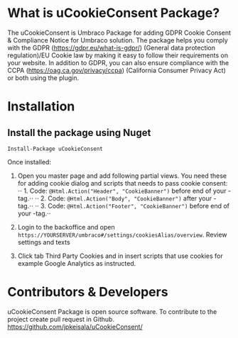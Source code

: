 # What is uCookieConsent Package?
The uCookieConsent is Umbraco Package for adding GDPR Cookie Consent & Compliance Notice for Umbraco solution. The package helps you comply with the GDPR (https://gdpr.eu/what-is-gdpr/) (General data protection regulation)/EU Cookie law by making it easy to follow their requirements on your website. In addition to GDPR, you can also ensure compliance with the CCPA (https://oag.ca.gov/privacy/ccpa) (California Consumer Privacy Act) or both using the plugin.

# Installation
## Install the package using Nuget

``` Install-Package uCookieConsent ```

Once installed:
1. Open you master page and add following partial views. You need these for adding cookie dialog and scripts that needs to pass cookie consent:
⋅⋅ 1. Code: `@Html.Action("Header", "CookieBanner")` before end of your </header> -tag.⋅⋅
⋅⋅ 2. Code: `@Html.Action("Body", "CookieBanner")` after your <body> -tag.⋅⋅
⋅⋅ 3. Code: `@Html.Action("Footer", "CookieBanner")` before end of your </body> -tag.⋅⋅

2. Login to the backoffice and open `https://YOURSERVER/umbraco#/settings/cookiesAlias/overview`. Review settings and texts
3. Click tab Third Party Cookies and in insert scripts that use cookies for example Google Analytics as instructed.  

# Contributors & Developers
uCookieConsent Package is open source software. To contribute to the project create pull request in Github. https://github.com/jpkeisala/uCookieConsent/
